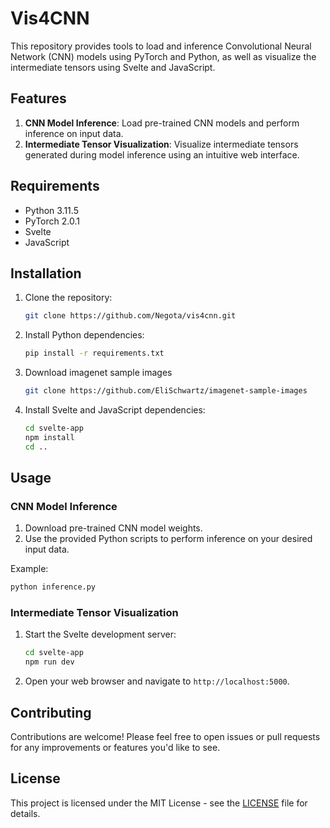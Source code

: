 # Vis4CNN

This repository provides tools to load and inference Convolutional Neural Network (CNN) models using PyTorch and Python, as well as visualize the intermediate tensors using Svelte and JavaScript.

## Features

1. **CNN Model Inference**: Load pre-trained CNN models and perform inference on input data.
2. **Intermediate Tensor Visualization**: Visualize intermediate tensors generated during model inference using an intuitive web interface.

## Requirements

- Python 3.11.5
- PyTorch 2.0.1
- Svelte
- JavaScript

## Installation

1. Clone the repository:

   ```bash
   git clone https://github.com/Negota/vis4cnn.git
   ```

2. Install Python dependencies:

   ```bash
   pip install -r requirements.txt
   ```
3. Download imagenet sample images

   ```bash
   git clone https://github.com/EliSchwartz/imagenet-sample-images
   ```

4. Install Svelte and JavaScript dependencies:

   ```bash
   cd svelte-app
   npm install
   cd ..
   ```


## Usage

### CNN Model Inference

1. Download pre-trained CNN model weights.
2. Use the provided Python scripts to perform inference on your desired input data.

Example:

```bash
python inference.py
```

### Intermediate Tensor Visualization

1. Start the Svelte development server:

   ```bash
   cd svelte-app
   npm run dev
   ```

2. Open your web browser and navigate to `http://localhost:5000`.

## Contributing

Contributions are welcome! Please feel free to open issues or pull requests for any improvements or features you'd like to see.

## License

This project is licensed under the MIT License - see the [LICENSE](LICENSE) file for details.
